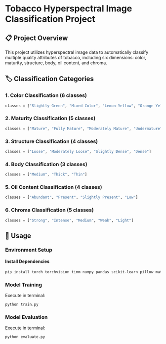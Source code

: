 
# Tobacco Hyperspectral Image Classification Project

## 📋 Project Overview

This project utilizes hyperspectral image data to automatically classify multiple quality attributes of tobacco, including six dimensions: color, maturity, structure, body, oil content, and chroma.

## 🏷️ Classification Categories

### 1. Color Classification (6 classes)

```python
classes = ["Slightly Green", "Mixed Color", "Lemon Yellow", "Orange Yellow", "Reddish Brown", "Green"]
```

### 2. Maturity Classification (5 classes)

```python
classes = ["Mature", "Fully Mature", "Moderately Mature", "Undermature", "False Mature"]
```

### 3. Structure Classification (4 classes)

```python
classes = ["Loose", "Moderately Loose", "Slightly Dense", "Dense"]
```

### 4. Body Classification (3 classes)

```python
classes = ["Medium", "Thick", "Thin"]
```

### 5. Oil Content Classification (4 classes)

```python
classes = ["Abundant", "Present", "Slightly Present", "Low"]
```

### 6. Chroma Classification (5 classes)

```python
classes = ["Strong", "Intense", "Medium", "Weak", "Light"]
```

## 🚀 Usage

### Environment Setup

#### Install Dependencies

```bash
pip install torch torchvision timm numpy pandas scikit-learn pillow matplotlib
```

### Model Training

Execute in terminal:

```bash
python train.py
```

### Model Evaluation

Execute in terminal:

```bash
python evaluate.py
```


